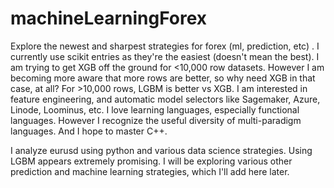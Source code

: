 # machineLearningForex
Explore the newest and sharpest strategies for forex  (ml, prediction, etc) . I currently use scikit entries as they're the easiest (doesn't mean the best). I am trying to get XGB off the ground for <10,000 row datasets. However I am becoming more aware that more rows are better, so why need XGB in that case, at all? For >10,000 rows, LGBM is better vs XGB. I am interested in feature engineering, and automatic model selectors like Sagemaker, Azure, Linode, Loominus, etc. I love learning languages, especially functional languages. However I recognize the useful diversity of multi-paradigm languages. And I hope to master C++.

I analyze eurusd using python and various data science strategies. Using LGBM appears extremely promising. I will be exploring various other prediction and machine learning strategies, which I'll add here later.
